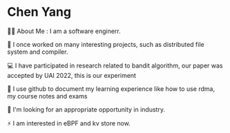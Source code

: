 # Chen Yang
👩‍💻  About Me :
I am a software enginerr.

🔭 I once worked on many interesting projects, such as distributed file system and compiler.

💻 I have participated in research related to bandit algorithm, our paper was accepted by UAI 2022, this is our experiment

🙂 I use github to document my learning experience like how to use rdma, my course notes and exams

🌱 I'm looking for an appropriate opportunity in industry.

⚡ I am interested in eBPF and kv store now.
